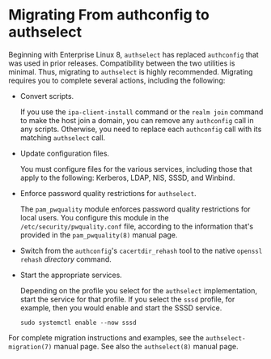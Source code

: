<!--
SPDX-FileCopyrightText: 2023,2024 Oracle and/or its affiliates.
SPDX-License-Identifier: CC-BY-SA-4.0
-->

# Migrating From authconfig to authselect

Beginning with Enterprise Linux 8, `authselect` has replaced `authconfig` that was used in prior releases. Compatibility between the two utilities is minimal. Thus, migrating to `authselect` is highly recommended. Migrating requires you to complete several actions, including the following:

- Convert scripts.

    If you use the `ipa-client-install` command or the `realm join` command to make the host join a domain, you can remove any `authconfig` call in any scripts. Otherwise, you need to replace each `authconfig` call with its matching `authselect` call.

- Update configuration files.

    You must configure files for the various services, including those that apply to the following: Kerberos, LDAP, NIS, SSSD, and Winbind.

- Enforce password quality restrictions for `authselect`.

    The `pam_pwquality` module enforces password quality restrictions for local users. You configure this module in the `/etc/security/pwquality.conf` file, according to the information that's provided in the `pam_pwquality(8)` manual page.

- Switch from the `authconfig`'s `cacertdir_rehash` tool to the native `openssl rehash` _directory_ command.

- Start the appropriate services.

    Depending on the profile you select for the `authselect` implementation, start the service for that profile. If you select the `sssd` profile, for example, then you would enable and start the SSSD service.

    ```
    sudo systemctl enable --now sssd
    ```

For complete migration instructions and examples, see the `authselect-migration(7)` manual page. See also the `authselect(8)` manual page.

